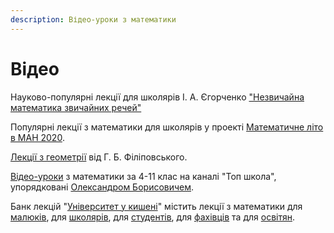 ```yaml
---
description: Відео-уроки з математики
---
```


# Відео

Науково-популярні лекції для школярів І. А. Єгорченко ["Незвичайна математика звичайних речей"](https://www.youtube.com/playlist?list=PLBoNQWTfdR3iEmM8cIcueNcDa-pya63S6) 

Популярні лекції з математики для школярів у проекті [Математичне літо в МАН 2020](https://www.youtube.com/playlist?list=PLjId-bQQHLC2oe0usD3FlnLwdNy9VDAcN).

[Лекції з геометрії](https://www.youtube.com/playlist?list=PLjId-bQQHLC2SKhTicJnGNEJHOcFyMGNc) від Г. Б. Філіповського.

[Відео-уроки](https://www.youtube.com/c/%D0%A2%D0%BE%D0%BF%D0%A8%D0%BA%D0%BE%D0%BB%D0%B0/playlists) з математики за 4-11 клас на каналі "Топ школа", упорядковані [Олександром Борисовичем](https://www.facebook.com/shkolatop/).

Банк лекцій "[Університет у кишені](https://lecbank.jimdofree.com/)" містить лекції з математики для [малюків](https://lecbank.jimdofree.com/%D0%B4%D0%BB%D1%8F-%D0%BC%D0%B0%D0%BB%D0%B5%D0%BD%D1%8C%D0%BA%D0%B8%D1%85/%D0%BC%D0%B0%D1%82%D0%B5%D0%BC%D0%B0%D1%82%D0%B8%D0%BA%D0%B0/), для [школярів](https://lecbank.jimdofree.com/%D0%B4%D0%BB%D1%8F-%D1%88%D0%BA%D0%BE%D0%BB%D1%8F%D1%80%D1%96%D0%B2/%D0%BC%D0%B0%D1%82%D0%B5%D0%BC%D0%B0%D1%82%D0%B8%D0%BA%D0%B0/), для [студентів](https://lecbank.jimdofree.com/%D0%B4%D0%BB%D1%8F-%D1%81%D1%82%D1%83%D0%B4%D0%B5%D0%BD%D1%82%D1%96%D0%B2/%D0%BC%D0%B0%D1%82%D0%B5%D0%BC%D0%B0%D1%82%D0%B8%D0%BA%D0%B0/), для [фахівців](https://lecbank.jimdofree.com/%D0%B4%D0%BB%D1%8F-%D1%84%D0%B0%D1%85%D1%96%D0%B2%D1%86%D1%96%D0%B2/%D0%BC%D0%B0%D1%82%D0%B5%D0%BC%D0%B0%D1%82%D0%B8%D0%BA%D0%B0/) та для [освітян](https://lecbank.jimdofree.com/%D0%B4%D0%BB%D1%8F-%D0%BE%D1%81%D0%B2%D1%96%D1%82%D1%8F%D0%BD/%D0%BC%D0%B0%D1%82%D0%B5%D0%BC%D0%B0%D1%82%D0%B8%D0%BA%D0%B0/).  
  


